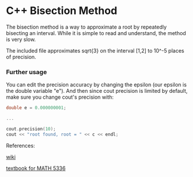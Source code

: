 # C++ Bisection Method

The bisection method is a way to approximate a root by repeatedly bisecting an interval. While it is simple to read and understand, the method is very slow. 

The included file approximates sqrt{3} on the interval [1,2] to 10^-5 places of precision. 

### Further usage
You can edit the precision accuracy by changing the epsilon (our epsilon is the double variable "e"). And then since cout precision is limited by default, make sure you change cout's precision with:

```c++
double e = 0.000000001;

...

cout.precision(10);
cout << "root found, root = " << c << endl;
```

References:

[wiki](https://en.wikipedia.org/wiki/Bisection_method)

[textbook for MATH 5336](https://www.amazon.com/Practical-Analysis-Variable-Undergraduate-Mathematics/dp/0387954848)
